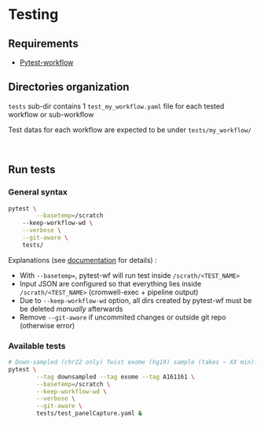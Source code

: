# Testing

## Requirements

- [Pytest-workflow](https://github.com/LUMC/pytest-workflow)

## Directories organization

`tests` sub-dir contains 1 `test_my_workflow.yaml` file for each tested workflow or sub-workflow

Test datas for each workflow are expected to be under `tests/my_workflow/`

<br>

## Run tests

### General syntax

```bash
pytest \
        --basetemp=/scratch
	--keep-workflow-wd \
	--verbose \
	--git-aware \
	tests/
```

Explanations (see [documentation](https://pytest-workflow.readthedocs.io/en/stable/) for details) :
* With `--basetemp=`, pytest-wf will run test inside `/scrath/<TEST_NAME>`
* Input JSON are configured so that everything lies inside `/scrath/<TEST_NAME>` (cromwell-exec + pipeline output)
* Due to `--keep-workflow-wd` option, all dirs created by pytest-wf must be be deleted *manually* afterwards
* Remove `--git-aware` if uncommited changes or outside git repo (otherwise error)


### Available tests

```bash
# Down-sampled (chr22 only) Twist exome (hg19) sample (takes ~ XX min):
pytest \
        --tag downsampled --tag exome --tag A161161 \
        --basetemp=/scratch \
        --keep-workflow-wd \
        --verbose \
        --git-aware \
        tests/test_panelCapture.yaml &
```
